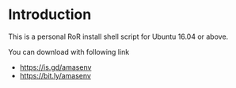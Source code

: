 # Introduction
This is a personal RoR install shell script for Ubuntu 16.04 or above. 

You can download with following link
* https://is.gd/amasenv
* https://bit.ly/amasenv
